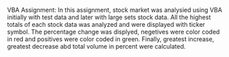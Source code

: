 VBA Assignment:
In this assignment, stock market was analysied using VBA initially with test data and later with large sets stock data.
All the highest totals of each stock data was analyzed and were displayed with ticker symbol. The percentage change was displyed, negetives were color coded in red and positives were color coded in green.
Finally, greatest increase, greatest decrease abd total volume in percent were calculated.
